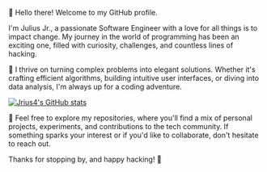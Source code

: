 👋 Hello there! Welcome to my GitHub profile.

I'm Julius Jr., a passionate Software Engineer with a love for all things is to impact change. My journey in the world of programming has been an exciting one, filled with curiosity, challenges, and countless lines of hacking.

🚀 I thrive on turning complex problems into elegant solutions. Whether it's crafting efficient algorithms, building intuitive user interfaces, or diving into data analysis, I'm always up for a coding adventure.

<!--
🌱 When I'm not typing away at my keyboard, you'll find me exploring new technologies, contributing to open-source projects, or sharing my insights through blog posts. I believe in the power of collaboration and the spirit of continuous learning.
-->

[![Jrius4's GitHub stats](https://github-readme-stats.vercel.app/api?username=Jrius4)](https://github.com/Jrius4/github-readme-stats)


🔗 Feel free to explore my repositories, where you'll find a mix of personal projects, experiments, and contributions to the tech community. If something sparks your interest or if you'd like to collaborate, don't hesitate to reach out.

Thanks for stopping by, and happy hacking! 🌟


<!--
- 
- 👀 I’m interested in computer network automation.
- 🌱 I’m currently learning system analysis with python language ...
- 💞️ I’m looking to collaborate on life transforming solution ...
- 📫 How to reach me kazibwejuliusjunior@gmail.com ...
-->

<!---
Jrius4/Jrius4 is a ✨ special ✨ repository because its `README.md` (this file) appears on your GitHub profile.
You can click the Preview link to take a look at your changes.
--->
